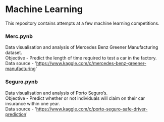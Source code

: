 # Machine Learning
<p> This repository contains attempts at a few machine learning competitions.
 </p>

### Merc.pynb 
Data visualisation and analysis of Mercedes Benz Greener Manufacturing dataset.<br>
Objective   - Predict the length of time required to test a car in the factory.<br>
Data source -  'https://www.kaggle.com/c/mercedes-benz-greener-manufacturing'

### Seguro.pynb 
Data visualisation and analysis of Porto Seguro’s.<br>
Objective   - Predict whether or not individuals will claim on their car insurance within one year.<br>
Data source -  'https://www.kaggle.com/c/porto-seguro-safe-driver-prediction'
